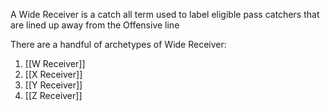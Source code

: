A Wide Receiver is a catch all term used to label eligible pass catchers that are lined up away from the Offensive line


There are a handful of archetypes of Wide Receiver:

1. [[W Receiver]]
2. [[X Receiver]]
3. [[Y Receiver]]
4. [[Z Receiver]]
